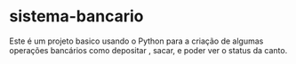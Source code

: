 # sistema-bancario
Este é um projeto basico usando o Python para a criação de algumas operações bancários como depositar , sacar, e poder ver o status da canto.
